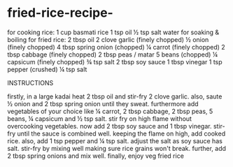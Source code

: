 # fried-rice-recipe-
for cooking rice:
1 cup basmati rice
1 tsp  oil
½ tsp salt
water for soaking & boiling
for fried rice:
2 tbsp oil
2 clove garlic (finely chopped)
½ onion (finely chopped)
4 tbsp spring onion (chopped)
¼ carrot (finely chopped)
2 tbsp cabbage (finely chopped)
2 tbsp peas / matar
5 beans (chopped)
¼ capsicum (finely chopped)
¾ tsp salt
2 tbsp soy sauce
1 tbsp vinegar
1 tsp pepper (crushed)
¼ tsp salt

INSTRUCTIONS
 
firstly, in a large kadai heat 2 tbsp oil and stir-fry 2 clove garlic.
also, saute ½ onion and 2 tbsp spring onion until they sweat.
furthermore add vegetables of your choice like ¼ carrot, 2 tbsp cabbage, 2 tbsp peas, 5 beans, ¼ capsicum and ½ tsp salt.
stir fry on high flame without overcooking vegetables.
now add 2 tbsp soy sauce and 1 tbsp vinegar. stir-fry until the sauce is combined well.
keeping the flame on high, add cooked rice.
also, add 1 tsp pepper and ¼ tsp salt. adjust the salt as soy sauce has salt.
stir-fry by mixing well making sure rice grains won't break.
further, add 2 tbsp spring onions and mix well.
finally, enjoy veg fried rice
